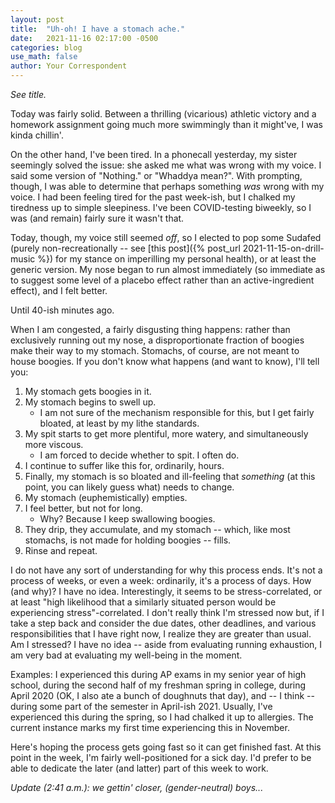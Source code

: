 ```yaml
---
layout: post
title:  "Uh-oh! I have a stomach ache."
date:   2021-11-16 02:17:00 -0500
categories: blog
use_math: false
author: Your Correspondent
---
```


*See title.*

Today was fairly solid. Between a thrilling (vicarious) athletic victory and a homework assignment going much more swimmingly than it might've, I was kinda chillin'.

On the other hand, I've been tired. In a phonecall yesterday, my sister seemingly solved the issue: she asked me what was wrong with my voice. I said some version of "Nothing." or "Whaddya mean?". With prompting, though, I was able to determine that perhaps something *was* wrong with my voice. I had been feeling tired for the past week-ish, but I chalked my tiredness up to simple sleepiness. I've been COVID-testing biweekly, so I was (and remain) fairly sure it wasn't that.

Today, though, my voice still seemed *off*, so I elected to pop some Sudafed (purely non-recreationally -- see [this post]({% post_url 2021-11-15-on-drill-music %}) for my stance on imperilling my personal health), or at least the generic version. My nose began to run almost immediately (so immediate as to suggest some level of a placebo effect rather than an active-ingredient effect), and I felt better.

Until 40-ish minutes ago.

When I am congested, a fairly disgusting thing happens: rather than exclusively running out my nose, a disproportionate fraction of boogies make their way to my stomach. Stomachs, of course, are not meant to house boogies. If you don't know what happens (and want to know), I'll tell you:

1. My stomach gets boogies in it.
1. My stomach begins to swell up.
	- I am not sure of the mechanism responsible for this, but I get fairly bloated, at least by my lithe standards.
1. My spit starts to get more plentiful, more watery, and simultaneously more viscous.
	- I am forced to decide whether to spit. I often do.
1. I continue to suffer like this for, ordinarily, hours.
1. Finally, my stomach is so bloated and ill-feeling that *something* (at this point, you can likely guess what) needs to change.
1. My stomach (euphemistically) empties.
1. I feel better, but not for long.
	- Why? Because I keep swallowing boogies.
1. They drip, they accumulate, and my stomach -- which, like most stomachs, is not made for holding boogies -- fills.
1. Rinse and repeat.

I do not have any sort of understanding for why this process ends. It's not a process of weeks, or even a week: ordinarily, it's a process of days. How (and why)? I have no idea. Interestingly, it seems to be stress-correlated, or at least "high likelihood that a similarly situated person would be experiencing stress"-correlated. I don't really think I'm stressed now but, if I take a step back and consider the due dates, other deadlines, and various responsibilities that I have right now, I realize they are greater than usual. Am I stressed? I have no idea -- aside from evaluating running exhaustion, I am very bad at evaluating my well-being in the moment.

Examples: I experienced this during AP exams in my senior year of high school, during the second half of my freshman spring in college, during April 2020 (OK, I also ate a bunch of doughnuts that day), and -- I think -- during some part of the semester in April-ish 2021. Usually, I've experienced this during the spring, so I had chalked it up to allergies. The current instance marks my first time experiencing this in November.

Here's hoping the process gets going fast so it can get finished fast. At this point in the week, I'm fairly well-positioned for a sick day. I'd prefer to be able to dedicate the later (and latter) part of this week to work.

*Update (2:41 a.m.): we gettin' closer, (gender-neutral) boys...*

